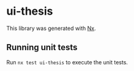 # ui-thesis

This library was generated with [Nx](https://nx.dev).

## Running unit tests

Run `nx test ui-thesis` to execute the unit tests.
